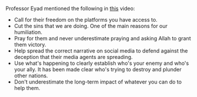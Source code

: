 Professor Eyad mentioned the following in [this](https://www.youtube.com/watch?v=v3E6OCi4Dl8) video:

- Call for their freedom on the platforms you have access to.
- Cut the sins that we are doing. One of the main reasons for our humiliation.
- Pray for them and never underestimate praying and asking Allah to grant them victory.
- Help spread the correct narrative on social media to defend against the deception that their media agents are spreading.
- Use what's happening to clearly establish who's your enemy and who's your ally. It has been made clear who's trying to destroy and plunder other nations.
- Don't underestimate the long-term impact of whatever you can do to help them.
